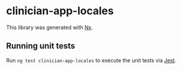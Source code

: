 # clinician-app-locales

This library was generated with [Nx](https://nx.dev).

## Running unit tests

Run `ng test clinician-app-locales` to execute the unit tests via [Jest](https://jestjs.io).
